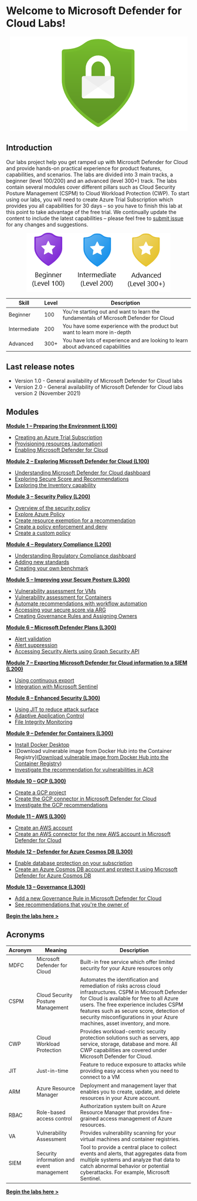 # Welcome to Microsoft Defender for Cloud Labs!

<p align="center">
<img src="./Images/asc-labs-logo.png?raw=true">
</p>

## Introduction
Our labs project help you get ramped up with Microsoft Defender for Cloud and provide hands-on practical experience for product features, capabilities, and scenarios. The labs are divided into 3 main tracks, a beginner (level 100/200) and an advanced (level 300+) track. The labs contain several modules cover different pillars such as Cloud Security Posture Management (CSPM) to Cloud Workload Protection  (CWP). To start using our labs, you will need to create Azure Trial Subscription which provides you all capabilities for 30 days – so you have to finish this lab at this point to take advantage of the free trial. We continually update the content to include the latest capabilities – please feel free to [submit issue](https://github.com/Azure/Azure-Security-Center/issues/new/choose) for any changes and suggestions.

<p align="center">
<img src="./Images/asc-labs-levels.png?raw=true">
</p>

Skill | Level | Description
----- | ----- | -----------
Beginner | 100 | You're starting out and want to learn the fundamentals of Microsoft Defender for Cloud
Intermediate | 200 | You have some experience with the product but want to learn more in-depth
Advanced | 300+ | You have lots of experience and are looking to learn about advanced capabilities

## Last release notes

* Version 1.0 - General availability of Microsoft Defender for Cloud labs
* Version 2.0 - General availability of Microsoft Defender for Cloud labs version 2 (November 2021)

## Modules

[**Module 1 – Preparing the Environment (L100)**](https://github.com/Azure/Microsoft-Defender-for-Cloud/blob/main/Labs/Modules/Module-1-Preparing-the-Environment.md)
- [Creating an Azure Trial Subscription](./Modules/Module-1-Preparing-the-Environment.md#exercise-1-creating-an-azure-trial-subscription)
- [Provisioning resources (automation)](./Modules/Module-1-Preparing-the-Environment.md#exercise-2-provisioning-resources)
- [Enabling Microsoft Defender for Cloud](./Modules/Module-1-Preparing-the-Environment.md#exercise-3-enabling-azure-defender)
 
[**Module 2 – Exploring Microsoft Defender for Cloud (L100)**](https://github.com/Azure/Microsoft-Defender-for-Cloud/blob/main/Labs/Modules/Module-2-Exploring-Azure-Security-Center.md)
- [Understanding Microsoft Defender for Cloud dashboard](./Modules/Module-2-Exploring-Azure-Security-Center.md#exercise-1-understanding-azure-security-center-dashboard)
- [Exploring Secure Score and Recommendations](./Modules/Module-2-Exploring-Azure-Security-Center.md#exercise-2-exploring-secure-score-and-recommendations)
- [Exploring the Inventory capability](./Modules/Module-2-Exploring-Azure-Security-Center.md#exercise-3-exploring-the-inventory-capability)
 
[**Module 3 – Security Policy (L200)**](https://github.com/Azure/Microsoft-Defender-for-Cloud/blob/main/Labs/Modules/Module-3-ASC-Security-Policy.md)
- [Overview of the security policy](./Modules/Module-3-ASC-Security-Policy.md#exercise-1-overview-of-the-asc-policy)
- [Explore Azure Policy](./Modules/Module-3-ASC-Security-Policy.md#exercise-2-explore-azure-policy)
- [Create resource exemption for a recommendation](./Modules/Module-3-ASC-Security-Policy.md#exercise-3-create-resource-exemption-for-a-recommendation)
- [Create a policy enforcement and deny](./Modules/Module-3-ASC-Security-Policy.md#exercise-4-create-a-policy-enforcement-and-deny)
- [Create a custom policy](./Modules/Module-3-ASC-Security-Policy.md#exercise-5-create-a-custom-policy)

[**Module 4 – Regulatory Compliance (L200)**](https://github.com/Azure/Microsoft-Defender-for-Cloud/blob/main/Labs/Modules/Module-4-Regulatory-Compliance.md)
- [Understanding Regulatory Compliance dashboard](./Modules/Module-4-Regulatory-Compliance.md#exercise-1-understanding-regulatory-compliance-dashboard)
- [Adding new standards](./Modules/Module-4-Regulatory-Compliance.md#exercise-2-adding-new-standards)
- [Creating your own benchmark](./Modules/Module-4-Regulatory-Compliance.md#exercise-3-creating-your-own-benchmark)
 
[**Module 5 – Improving your Secure Posture (L300)**](https://github.com/Azure/Microsoft-Defender-for-Cloud/blob/main/Labs/Modules/Module-5-Improving-your-Secure-Posture.md)
- [Vulnerability assessment for VMs](./Modules/Module-5-Improving-your-Secure-Posture.md#exercise-1-vulnerability-assessment-for-vms)
- [Vulnerability assessment for Containers](./Modules/Module-5-Improving-your-Secure-Posture.md#exercise-2-vulnerability-assessment-for-containers)
- [Automate recommendations with workflow automation](./Modules/Module-5-Improving-your-Secure-Posture.md#exercise-3-automate-recommendations-with-workflow-automation)
- [Accessing your secure score via ARG](./Modules/Module-5-Improving-your-Secure-Posture.md#exercise-4-accessing-your-secure-score-via-arg)
- [Creating Governance Rules and Assigning Owners](./Modules/Module-5-Improving-your-Secure-Posture.md#exercise-4-accessing-your-secure-score-via-arg)
 
[**Module 6 – Microsoft Defender Plans (L300)**](https://github.com/Azure/Microsoft-Defender-for-Cloud/blob/main/Labs/Modules/Module-6-Azure-Defender.md)
- [Alert validation](./Modules/Module-6-Azure-Defender.md#exercise-1-alert-validation)
- [Alert suppression](./Modules/Module-6-Azure-Defender.md#exercise-2-alert-suppression)
- [Accessing Security Alerts using Graph Security API](./Modules/Module-6-Azure-Defender.md#exercise-3-accessing-security-alerts-using-graph-security-api)

[**Module 7 – Exporting Microsoft Defender for Cloud information to a SIEM (L200)**](https://github.com/Azure/Microsoft-Defender-for-Cloud/blob/main/Labs/Modules/Module-7-Exporting-ASC-information-to-a-SIEM.md)
- [Using continuous export](./Modules/Module-7-Exporting-ASC-information-to-a-SIEM.md#exercise-1-using-continuous-export)
- [Integration with Microsoft Sentinel](./Modules/Module-7-Exporting-ASC-information-to-a-SIEM.md#exercise-2-integration-with-azure-sentinel)

[**Module 8 – Enhanced Security (L300)**](https://github.com/Azure/Microsoft-Defender-for-Cloud/blob/main/Labs/Modules/Module-8-Advance-Cloud-Defense.md)
- [Using JIT to reduce attack surface](./Modules/Module-8-Advance-Cloud-Defense.md#exercise-1-using-jit-to-reduce-attack-surface)
- [Adaptive Application Control](./Modules/Module-8-Advance-Cloud-Defense.md#exercise-2-adaptive-application-control)
- [File Integrity Monitoring](./Modules/Module-8-Advance-Cloud-Defense.md#exercise-3-file-integrity-monitoring)

[**Module 9 – Defender for Containers (L300)**](https://github.com/Azure/Microsoft-Defender-for-Cloud/blob/main/Labs/Modules/Module-9-Defender-For-Containers.md)
- [Install Docker Desktop](https://github.com/Azure/Microsoft-Defender-for-Cloud/blob/main/Labs/Modules/Module-1-Preparing-the-Environment.md)
- [Download vulnerable image from Docker Hub into the Container Registry]([Download vulnerable image from Docker Hub into the Container Registry](https://github.com/Azure/Microsoft-Defender-for-Cloud/blob/main/Labs/Modules/Module-9-Defender-For-Containers.md#exercise-2-download-vulnerable-image-from-docker-hub-into-the-container-registry))
- [Investigate the recommendation for vulnerabilities in ACR](https://github.com/Azure/Microsoft-Defender-for-Cloud/blob/main/Labs/Modules/Module-9-Defender-For-Containers.md#exercise-3-investigate-the-recommendation-for-vulnerabilities-in-acr)

[**Module 10 – GCP (L300)**](https://github.com/Azure/Microsoft-Defender-for-Cloud/blob/main/Labs/Modules/Module-10-GCP.md)
- [Create a GCP project](https://github.com/Azure/Microsoft-Defender-for-Cloud/blob/main/Labs/Modules/Module-10-GCP.md#exercise-1-create-a-gcp-project)
- [Create the GCP connector in Microsoft Defender for Cloud](https://github.com/Azure/Microsoft-Defender-for-Cloud/blob/main/Labs/Modules/Module-10-GCP.md#exercise-2-create-the-gcp-connector-in-microsoft-defender-for-cloud)
- [Investigate the GCP recommendations](https://github.com/Azure/Microsoft-Defender-for-Cloud/blob/main/Labs/Modules/Module-10-GCP.md#exercise-3-investigate-the-gcp-recommendations)

[**Module 11 – AWS (L300)**](https://github.com/Azure/Microsoft-Defender-for-Cloud/blob/main/Labs/Modules/Module-11-AWS.md)
- [Create an AWS account](https://github.com/Azure/Microsoft-Defender-for-Cloud/blob/main/Labs/Modules/Module-11-AWS.md#exercise-1-create-an-aws-account)
- [Create an AWS connector for the new AWS account in Microsoft Defender for Cloud](https://github.com/Azure/Microsoft-Defender-for-Cloud/blob/main/Labs/Modules/Module-11-AWS.md#exercise-2-create-an-aws-connector-for-the-new-aws-account-in-microsoft-defender-for-cloud)

[**Module 12 – Defender for Azure Cosmos DB (L300)**](https://github.com/Azure/Microsoft-Defender-for-Cloud/blob/main/Labs/Modules/Module-12-Defender-for-Azure-Comos-DB.md)
- [Enable database protection on your subscription](https://github.com/Azure/Microsoft-Defender-for-Cloud/blob/main/Labs/Modules/Module-12-Defender-for-Azure-Comos-DB.md#exercise-1-enable-database-protection-on-your-subscription)
- [Create an Azure Cosmos DB account and protect it using Microsoft Defender for Azure Cosmos DB](https://github.com/Azure/Microsoft-Defender-for-Cloud/blob/main/Labs/Modules/Module-12-Defender-for-Azure-Comos-DB.md#exercise-2-create-an-azure-cosmos-db-account-and-protect-it-using-microsoft-defender-for-azure-cosmos-db)

[**Module 13 – Governance (L300)**](https://github.com/Azure/Microsoft-Defender-for-Cloud/blob/main/Labs/Modules/Module-13-Governance.md)
- [Add a new Governance Rule in Microsoft Defender for Cloud](https://github.com/Azure/Microsoft-Defender-for-Cloud/blob/main/Labs/Modules/Module-13-Governance.md#exercise-1-add-a-new-governance-rule-in-microsoft-defender-for-cloud)
- [See recommendations that you're the owner of](https://github.com/Azure/Microsoft-Defender-for-Cloud/blob/main/Labs/Modules/Module-13-Governance.md#exercise-2-see-recommendations-that-youre-the-owner-of)

[**Begin the labs here >**](https://github.com/Azure/Microsoft-Defender-for-Cloud/blob/main/Labs/Modules/Module-1-Preparing-the-Environment.md)

## Acronyms

Acronym | Meaning | Description
------- | --- | -----------
MDFC | Microsoft Defender for Cloud | Built-in free service which offer limited security for your Azure resources only
CSPM | Cloud Security Posture Management | Automates the identification and remediation of risks across cloud infrastructures. CSPM in Microsoft Defender for Cloud is available for free to all Azure users. The free experience includes CSPM features such as secure score, detection of security misconfigurations in your Azure machines, asset inventory, and more.
CWP | Cloud Workload Protection | Provides workload-centric security protection solutions such as servers, app service, storage, database and more. All CWP capabilities are covered under Microsoft Defender for Cloud.
JIT | Just-in-time | Feature to reduce exposure to attacks while providing easy access when you need to connect to a VM
ARM | Azure Resource Manager | Deployment and management layer that enables you to create, update, and delete resources in your Azure account.
RBAC | Role-based access control | Authorization system built on Azure Resource Manager that provides fine-grained access management of Azure resources.
VA | Vulnerability Assessment | Provides vulnerability scanning for your virtual machines and container registries.
SIEM | Security information and event management | Tool to provide a central place to collect events and alerts, that aggregates data from multiple systems and analyze that data to catch abnormal behavior or potential cyberattacks. For example, Microsoft Sentinel.


[**Begin the labs here >**](https://github.com/Azure/Microsoft-Defender-for-Cloud/blob/main/Labs/Modules/Module-1-Preparing-the-Environment.md)
